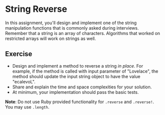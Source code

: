 # String Reverse
In this assignment, you'll design and implement one of the string manipulation functions that is commonly asked during interviews.
Remember that a string is an array of characters. Algorithms that worked on restricted arrays will work on strings as well.

## Exercise
* Design and implement a method to reverse a string *in place*. For example, if the method is called with input parameter of "Lovelace", the method should update the input string object to have the value "ecalevoL".
* Share and explain the time and space complexities for your solution.
* At minimum, your implementation should pass the basic tests.

**Note**: Do not use Ruby provided functionality for `.reverse` and `.reverse!`. You may use `.length`.
